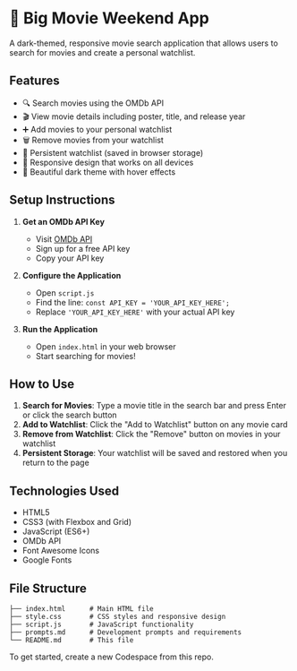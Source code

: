 # 🍿 Big Movie Weekend App

A dark-themed, responsive movie search application that allows users to search for movies and create a personal watchlist.

## Features

- 🔍 Search movies using the OMDb API
- 🎬 View movie details including poster, title, and release year
- ➕ Add movies to your personal watchlist
- 🗑️ Remove movies from your watchlist
- 💾 Persistent watchlist (saved in browser storage)
- 📱 Responsive design that works on all devices
- 🌙 Beautiful dark theme with hover effects

## Setup Instructions

1. **Get an OMDb API Key**
   - Visit [OMDb API](http://www.omdbapi.com/apikey.aspx)
   - Sign up for a free API key
   - Copy your API key

2. **Configure the Application**
   - Open `script.js`
   - Find the line: `const API_KEY = 'YOUR_API_KEY_HERE';`
   - Replace `'YOUR_API_KEY_HERE'` with your actual API key

3. **Run the Application**
   - Open `index.html` in your web browser
   - Start searching for movies!

## How to Use

1. **Search for Movies**: Type a movie title in the search bar and press Enter or click the search button
2. **Add to Watchlist**: Click the "Add to Watchlist" button on any movie card
3. **Remove from Watchlist**: Click the "Remove" button on movies in your watchlist
4. **Persistent Storage**: Your watchlist will be saved and restored when you return to the page

## Technologies Used

- HTML5
- CSS3 (with Flexbox and Grid)
- JavaScript (ES6+)
- OMDb API
- Font Awesome Icons
- Google Fonts

## File Structure

```
├── index.html      # Main HTML file
├── style.css       # CSS styles and responsive design
├── script.js       # JavaScript functionality
├── prompts.md      # Development prompts and requirements
└── README.md       # This file
```

To get started, create a new Codespace from this repo.
